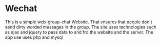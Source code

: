 # Wechat
This is a simple web-group-chat Website. That ensures that people don't send dirty worded messages in the group.
The site uses technologies such as ajax and jquery to pass data to and fro the website and the server.
The app use uses php and mysql

